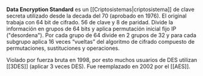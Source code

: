 **Data Encryption Standard** es un [[Criptosistemas|criptosistema]] de clave secreta utilizado desde la decada del 70 (aprobado en 1976). El original trabaja con 64 bit de cifrado. 56 de clave y 8 de paridad. Divide la información en grupos de 64 bits y aplica permutación inicial fijo IP ("desordena"). Por cada grupo de 64 divide en 2 grupos de 32 y para cada subgrupo aplica 16 veces “vueltas” del algoritmo de cifrado compuesto de permutaciones, sustituciones y operaciones.

Violado por fuerza bruta en 1998, por esto muchos usuarios de DES utilizan [[3DES]] (aplicar 3 veces DES).
Fue reemplazado en 2002 por el [[AES]].
